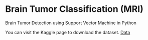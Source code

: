 # Brain Tumor Classification (MRI)
Brain Tumor Detection using Support Vector Machine in Python

You can visit the Kaggle page to download the dataset.
[Data](https://www.kaggle.com/datasets/sartajbhuvaji/brain-tumor-classification-mri)
